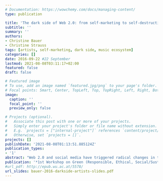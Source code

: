 ```yaml
---
# Documentation: https://wowchemy.com/docs/managing-content/
type: publication

title: 'The dark side of Web 2.0: from self-marketing to self-destruction of music artists'
subtitle: ''
summary: ''
authors:
- Christine Bauer
- Christine Strauss
tags: [artists, self-marketing, dark side, music ecosystem]
categories: []
date: 2016-09-22 #22 September
lastmod: 2021-08-08T03:11:17+02:00
featured: false
draft: false

# Featured image
# To use, add an image named `featured.jpg/png` to your page's folder.
# Focal points: Smart, Center, TopLeft, Top, TopRight, Left, Right, BottomLeft, Bottom, BottomRight.
image:
  caption: ''
  focal_point: ''
  preview_only: false

# Projects (optional).
#   Associate this post with one or more of your projects.
#   Simply enter your project's folder or file name without extension.
#   E.g. `projects = ["internal-project"]` references `content/project/deep-learning/index.md`.
#   Otherwise, set `projects = []`.
projects: []
publishDate: '2021-08-08T01:13:51.885124Z'
publication_types:
- '1'
abstract: "Web 2.0 and social media have triggered radical changes in the very fundament of music business. In times before the Internet era, the music business was characterized by a standardized process including the creation, selection, distribution, and consumption of music. The roles of the involved market players were clear-cut. Yet, in the early days of music business, the market was a highly concentrated market. However, with the evolution of Web 2.0 and its new possibilities for home recording available at relatively low-cost and easy to handle, a myriad of music items have been released on the Web. The main consequences of that development are the following: (1) the overall amount of music items available increased drastically, as there are now tens of millions of music items available at a consumer's fingertip; and (2) the ratio between (professional) high-quality music and low-quality music shifted towards an overall deterioration. This, in turn, has an impact on every market player involved in the music business."
publication: '*1st Workshop on Green (Responsible, Ethical, Social/Sustainable) IT and IS---the Corporate Perspective*'
#url_pdf: http://epub.wu.ac.at/5578/
url_slides: bauer-2016-darkside-artists-slides.pdf
---
```

